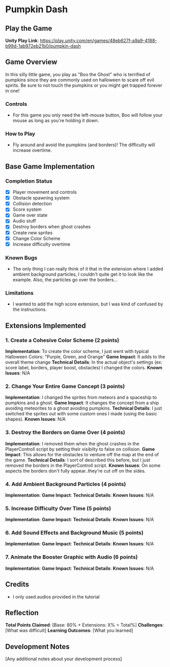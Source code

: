# Pumpkin Dash

## Play the Game
**Unity Play Link**: https://play.unity.com/en/games/48eb627f-a9a9-4188-b99d-1ab972eb21b0/pumpkin-dash

## Game Overview
In this silly little game, you play as "Boo the Ghost" who is terrified of pumpkins since they are commonly used on halloween to scare off evil spirits. Be sure to not touch the pumpkins or you might get trapped forever in one! 

### Controls
- For this game you only need the left-mouse button, Boo will follow your mouse as long as you're holding it down.

### How to Play
- Fly around and avoid the pumpkins (and borders)! The difficulty will increase overtime.

## Base Game Implementation

### Completion Status
- [x] Player movement and controls
- [x] Obstacle spawning system
- [x] Collision detection
- [x] Score system
- [x] Game over state
- [x] Audio stuff
- [x] Destroy borders when ghost crashes
- [x] Create new sprites
- [x] Change Color Scheme
- [x] Increase difficulty overtime

### Known Bugs
- The only thing I can really think of it that in the extension where I added ambient background particles, I couldn't quite get it to look like the example. Also, the particles go over the borders...

### Limitations
- I wanted to add the high score extension, but I was kind of confused by the instructions.

## Extensions Implemented

### 1. Create a Cohesive Color Scheme (2 points)
**Implementation**: To create the color scheme, I just went with typical Halloween Colors: "Purple, Green, and Orange"
**Game Impact**: It adds to the overall theme change
**Technical Details**: In the actual object's settings (ex: score label, borders, player boost, obstacles) I changed the colors.
**Known Issues**: N/A

### 2. Change Your Entire Game Concept (3 points)
**Implementation**: I changed the sprites from meteors and a spaceship to pumpkins and a ghost.
**Game Impact**: It changes the concept from a ship avoiding meteorites to a ghost avoiding pumpkins.
**Technical Details**: I just switched the sprites out with some custom ones I made (using the basic shapes).
**Known Issues**: N/A

### 3. Destroy the Borders on Game Over (4 points)
**Implementation**: I removed them when the ghost crashes in the PlayerControll script by setting their visibilty to false on collision.
**Game Impact**: This allows for the obstacles to venture off the map at the end of the game.
**Technical Details**: I sort of described this before, but I just removed the borders in the PlayerControll script.
**Known Issues**: On some aspects the borders don't fully appear..they're cut off on the sides.

### 4. Add Ambient Background Particles (4 points)
**Implementation**: 
**Game Impact**: 
**Technical Details**: 
**Known Issues**: N/A

### 5. Increase Difficulty Over Time (5 points)
**Implementation**: 
**Game Impact**: 
**Technical Details**: 
**Known Issues**: N/A

### 6. Add Sound Effects and Background Music (5 points)
**Implementation**: 
**Game Impact**: 
**Technical Details**: 
**Known Issues**: N/A

### 7. Animate the Booster Graphic with Audio (6 points)
**Implementation**: 
**Game Impact**: 
**Technical Details**: 
**Known Issues**: N/A

## Credits
- I only used audios provided in the tutorial

## Reflection
**Total Points Claimed**: [Base: 80% + Extensions: X% = Total%]
**Challenges**: [What was difficult]
**Learning Outcomes**: [What you learned]

## Development Notes
[Any additional notes about your development process]
